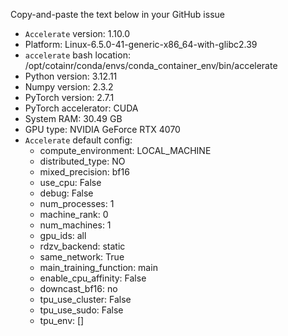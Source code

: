 Copy-and-paste the text below in your GitHub issue

- `Accelerate` version: 1.10.0
- Platform: Linux-6.5.0-41-generic-x86_64-with-glibc2.39
- `accelerate` bash location: /opt/cotainr/conda/envs/conda_container_env/bin/accelerate
- Python version: 3.12.11
- Numpy version: 2.3.2
- PyTorch version: 2.7.1
- PyTorch accelerator: CUDA
- System RAM: 30.49 GB
- GPU type: NVIDIA GeForce RTX 4070
- `Accelerate` default config:
	- compute_environment: LOCAL_MACHINE
	- distributed_type: NO
	- mixed_precision: bf16
	- use_cpu: False
	- debug: False
	- num_processes: 1
	- machine_rank: 0
	- num_machines: 1
	- gpu_ids: all
	- rdzv_backend: static
	- same_network: True
	- main_training_function: main
	- enable_cpu_affinity: False
	- downcast_bf16: no
	- tpu_use_cluster: False
	- tpu_use_sudo: False
	- tpu_env: []
